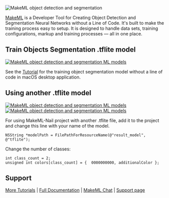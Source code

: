 ![MakeML object detection and segmentation](https://makeml.app/img/icon.png)

[MakeML](https://makeml.app?utm=github_nails_segmentation) is a Developer Tool for Creating Object Detection and Segmentation Neural Networks without a Line of Code. It's built to make the training process easy to setup. It is designed to handle data sets, training configurations, markup and training processes — all in one place.

## Train Objects Segmentation .tflite model
[![MakeML object detection and segmentation ML models](https://img.shields.io/static/v1?label=platform&message=macOS&color=blue)](https://makeml.app)

See the [Tutorial](https://makeml.app/docs/nails_tutorial_intro?utm=github_nails_segmentation) for the training object segmentation model without a line of code in macOS desktop application.

## Using another .tflite model
[![MakeML object detection and segmentation ML models](https://img.shields.io/static/v1?label=platform&message=iOS&color=blue)](https://makeml.app)    [![MakeML object detection and segmentation ML models](https://img.shields.io/static/v1?label=language&message=swift&nbsp;&#124;&nbsp;objective-c&color=green)](https://makeml.app)

For using MakeML-Nail project with another .tflite file, add it to the project and change this line with your name of the model.
```
NSString *modelPath = FilePathForResourceName(@"result_model", @"tflite");
```

Change the number of classes:
```
int class_count = 2;
unsigned int colors[class_count] = {  0000000000, additionalColor };
```

## Support

[More Tutorials](https://makeml.app/tutorials?utm=github_nails_segmentation) | [Full Documentation](https://makeml.app/docs/doc1?utm=github_nails_segmentation) | [MakeML Chat](https://discordapp.com/invite/vgcG3Su) | [Support page](https://makeml.app/support)
